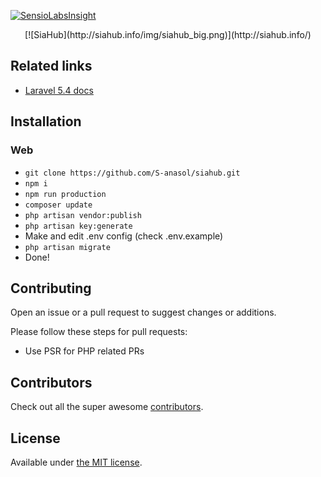[![SensioLabsInsight](https://insight.sensiolabs.com/projects/b07ae6ef-9750-4212-810b-8ac92f2eaf06/big.png)](https://insight.sensiolabs.com/projects/b07ae6ef-9750-4212-810b-8ac92f2eaf06)

<p align="center">
[![SiaHub](http://siahub.info/img/siahub_big.png)](http://siahub.info/)
</p>


## Related links
- [Laravel 5.4 docs](https://laravel.com/docs/5.4)

## Installation

### Web
- ``git clone https://github.com/S-anasol/siahub.git``
- ``npm i``
- ``npm run production``
- ``composer update``
- ``php artisan vendor:publish``
- ``php artisan key:generate``
- Make and edit .env config (check .env.example)
- ``php artisan migrate``
- Done!

## Contributing

Open an issue or a pull request to suggest changes or additions.

Please follow these steps for pull requests:
- Use PSR for PHP related PRs

## Contributors

Check out all the super awesome [contributors](https://github.com/S-anasol/siahub/graphs/contributors).


## License

Available under [the MIT license](http://mths.be/mit).
